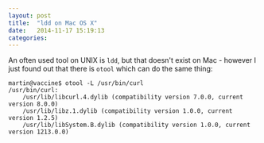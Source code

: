 ```yaml
---
layout: post
title:  "ldd on Mac OS X"
date:   2014-11-17 15:19:13
categories: 
---
```

An often used tool on UNIX is `ldd`, but that doesn't exist on Mac - however I just found out that there is `otool` which can do the same thing:

    martin@vaccine$ otool -L /usr/bin/curl
    /usr/bin/curl:
        /usr/lib/libcurl.4.dylib (compatibility version 7.0.0, current version 8.0.0)
        /usr/lib/libz.1.dylib (compatibility version 1.0.0, current version 1.2.5)
        /usr/lib/libSystem.B.dylib (compatibility version 1.0.0, current version 1213.0.0)
